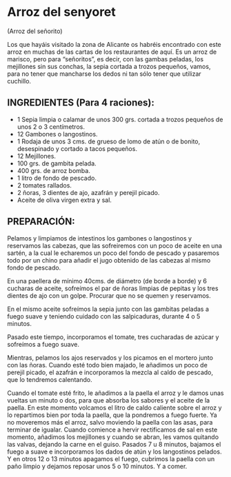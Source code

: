 # Arroz del senyoret
(Arroz del señorito)

Los que hayáis visitado la zona de Alicante os habréis encontrado con este arroz en muchas de las cartas de los restaurantes de aquí.
Es un arroz de marisco, pero para “señoritos”, es decir, con las gambas peladas, los mejillones sin sus conchas, la sepia cortada a trozos pequeños, vamos, para no tener que mancharse los dedos ni tan sólo tener que utilizar cuchillo.


## INGREDIENTES (Para 4 raciones):

- 1 Sepia limpia o calamar de unos 300 grs. cortada a trozos pequeños de unos 2 o 3 centímetros.
- 12 Gambones o langostinos.
- 1 Rodaja de unos 3 cms. de grueso de lomo de atún o de bonito, desespinado y cortado a tacos pequeños.
- 12 Mejillones.
- 100 grs. de gambita pelada.
- 400 grs. de arroz bomba.
- 1 litro de fondo de pescado.
- 2 tomates rallados.
- 2 ñoras, 3 dientes de ajo, azafrán y perejil picado.
- Aceite de oliva virgen extra y sal.


## PREPARACIÓN:

Pelamos y limpiamos de intestinos los gambones o langostinos y reservamos las cabezas, que las sofreiremos con un poco de aceite en una sartén, a la cual le echaremos un poco del fondo de pescado y pasaremos todo por un chino para añadir el jugo obtenido de las cabezas al mismo fondo de pescado.

En una paellera de mínimo 40cms. de diámetro (de borde a borde) y 6 cucharas de aceite, sofreímos el par de ñoras limpias de pepitas y los tres dientes de ajo con un golpe. Procurar que no se quemen y reservamos.

En el mismo aceite sofreímos la sepia junto con las gambitas peladas a fuego suave y teniendo cuidado con las salpicaduras, durante 4 o 5 minutos.

Pasado este tiempo, incorporamos el tomate, tres cucharadas de azúcar y sofreímos a fuego suave.

Mientras, pelamos los ajos reservados y los picamos en el mortero junto con las ñoras. Cuando esté todo bien majado, le añadimos un poco de perejil picado, el azafrán e incorporamos la mezcla al caldo de pescado, que lo tendremos calentando.

Cuando el tomate esté frito, le añadimos a la paella el arroz y le damos unas vueltas un minuto o dos, para que absorba los sabores y el aceite de la paella.
En este momento volcamos el litro de caldo caliente sobre el arroz y lo repartimos bien por toda la paella, que la pondremos a fuego fuerte. Ya no moveremos más el arroz, salvo moviendo la paella con las asas, para terminar de igualar.
Cuando comience a hervir rectificamos de sal en este momento, añadimos los mejillones y cuando se abran, les vamos quitando las valvas, dejando la carne en el guiso.
Pasados 7 u 8 minutos, bajamos el fuego a suave e incorporamos los dados de atún y los langostinos pelados. Y en otros 12 o 13 minutos apagamos el fuego, cubrimos la paella con un paño limpio y dejamos reposar unos 5 o 10 minutos. 
Y a comer.
